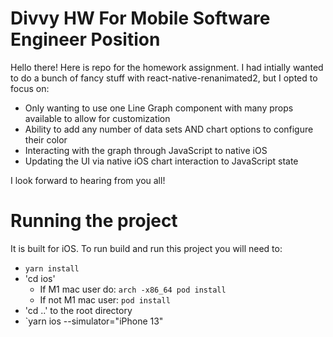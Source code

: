 # Divvy HW For Mobile Software Engineer Position

Hello there! Here is repo for the homework assignment. I had intially wanted to do a bunch of fancy stuff with react-native-renanimated2, but I opted to focus on:

- Only wanting to use one Line Graph component with many props available to allow for customization
- Ability to add any number of data sets AND chart options to configure their color
- Interacting with the graph through JavaScript to native iOS
- Updating the UI via native iOS chart interaction to JavaScript state

I look forward to hearing from you all!

# Running the project
It is built for iOS. To run build and run this project you will need to:

- `yarn install`
- 'cd ios'
  - If M1 mac user do: `arch -x86_64 pod install`
  - If not M1 mac user: `pod install`
- 'cd ..' to the root directory
- `yarn ios --simulator="iPhone 13"


